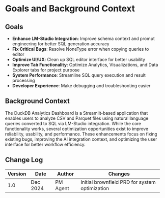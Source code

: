 # Goals and Background Context

## Goals
- **Enhance LM-Studio Integration**: Improve schema context and prompt engineering for better SQL generation accuracy
- **Fix Critical Bugs**: Resolve NoneType error when copying queries to editor
- **Optimize UI/UX**: Clean up SQL editor interface for better usability
- **Improve Tab Functionality**: Optimize Analytics, Visualizations, and Data Explorer tabs for project purpose
- **System Performance**: Streamline SQL query execution and result processing
- **Developer Experience**: Make debugging and troubleshooting easier

## Background Context

The DuckDB Analytics Dashboard is a Streamlit-based application that enables users to analyze CSV and Parquet files using natural language queries converted to SQL via LM-Studio integration. While the core functionality works, several optimization opportunities exist to improve reliability, usability, and performance. These enhancements focus on fixing existing bugs, improving the AI integration context, and optimizing the user interface for better workflow efficiency.

## Change Log
| Version | Date | Author | Changes |
|---------|------|--------|---------|
| 1.0 | Dec 2024 | PM Agent | Initial brownfield PRD for system optimization |
